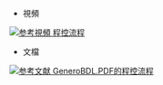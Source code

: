 - 視頻

[![](https://img.shields.io/badge/参考視頻-4gl变量类型-yellow.svg "参考視頻 程控流程")](https://pan.baidu.com/s/1HYFKG-xKzCDhoEYHS66zaQ)

- 文檔

[![](https://img.shields.io/badge/参考文献-GeneroBDL.PDF的程控流程-yellow.svg "参考文献 GeneroBDL.PDF的程控流程")](https://pan.baidu.com/s/1ZF8Dkm9Bh7ad-U5JhKzWbg)
